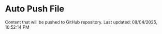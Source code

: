 # Auto Push File

Content that will be pushed to GitHub repository.
Last updated: 08/04/2025, 10:52:14 PM
